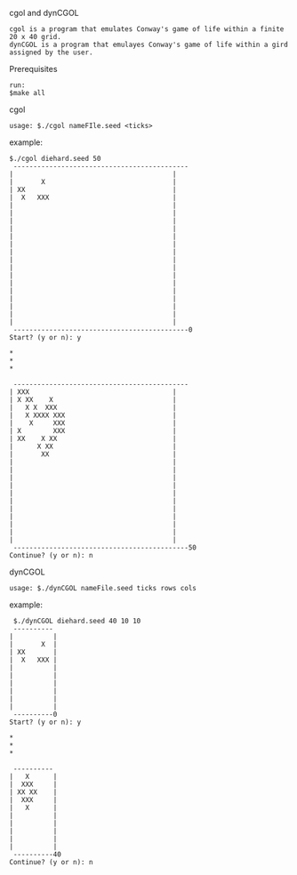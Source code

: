 cgol and dynCGOL
    
    cgol is a program that emulates Conway's game of life within a finite 20 x 40 grid.
    dynCGOL is a program that emulayes Conway's game of life within a gird assigned by the user.

Prerequisites

    run: 
    $make all
    
cgol

    usage: $./cgol nameFIle.seed <ticks>
    
example:

    $./cgol diehard.seed 50
     -------------------------------------------- 
    |                                        |
    |       X                                |
    | XX                                     |
    |  X   XXX                               |
    |                                        |
    |                                        |
    |                                        |
    |                                        |
    |                                        |
    |                                        |
    |                                        |
    |                                        |
    |                                        |
    |                                        |
    |                                        |
    |                                        |
    |                                        |
    |                                        |
    |                                        |
    |                                        |
     --------------------------------------------0
    Start? (y or n): y
    
    *
    *
    *
    
     --------------------------------------------
    | XXX                                    |
    | X XX    X                              |
    |   X X  XXX                             |
    |   X XXXX XXX                           |
    |    X     XXX                           |
    | X        XXX                           |
    | XX    X XX                             |
    |      X XX                              |
    |       XX                               |
    |                                        |
    |                                        |
    |                                        |
    |                                        |
    |                                        |
    |                                        |
    |                                        |
    |                                        |
    |                                        |
    |                                        |
    |                                        |
     --------------------------------------------50
    Continue? (y or n): n
    
dynCGOL

    usage: $./dynCGOL nameFile.seed ticks rows cols
    
example:

     $./dynCGOL diehard.seed 40 10 10 
     ---------- 
    |          |
    |       X  |
    | XX       |
    |  X   XXX |
    |          |
    |          |
    |          |
    |          |
    |          |
    |          |
     ----------0
    Start? (y or n): y
    
    *
    *
    *
    
     ----------
    |   X      |
    |  XXX     |
    | XX XX    |
    |  XXX     |
    |   X      |
    |          |
    |          |
    |          |
    |          |
    |          |
     ----------40
    Continue? (y or n): n
    

